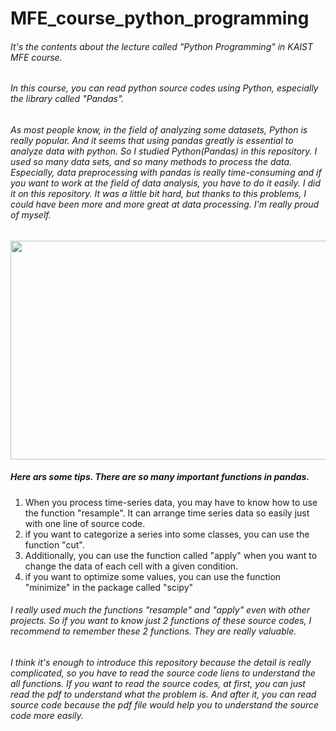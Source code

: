 # MFE_course_python_programming
###### It's the contents about the lecture called "Python Programming" in KAIST MFE course.

###### In this course, you can read python source codes using Python, especially the library called "Pandas".
###### As most people know, in the field of analyzing some datasets, Python is really popular. And it seems that using pandas greatly is essential to analyze data with python. So I studied Python(Pandas) in this repository. I used so many data sets, and so many methods to process the data. Especially, data preprocessing with pandas is really time-consuming and if you want to work at the field of data analysis, you have to do it easily. I did it on this repository. It was a little bit hard, but thanks to this problems, I could have been more and more great at data processing. I'm really proud of myself.

<img src="https://user-images.githubusercontent.com/44806420/129060058-4a5e4277-ccfc-4fcb-87aa-63fe32832812.png"  width="800" height="350">

##### Here ars some tips. There are so many important functions in pandas. 
1. When you process time-series data, you may have to know how to use the function "resample". It can arrange time series data so easily just with one line of source code. 
2. if you want to categorize a series into some classes, you can use the function "cut". 
3. Additionally, you can use the function called "apply" when you want to change the data of each cell with a given condition.
4. if you want to optimize some values, you can use the function "minimize" in the package called "scipy"
###### I really used much the functions "resample" and "apply" even with other projects. So if you want to know just 2 functions of these source codes, I recommend to remember these 2 functions. They are really valuable. 


###### I think it's enough to introduce this repository because the detail is really complicated, so you have to read the source code liens to understand the all functions. If you want to read the source codes, at first, you can just read the pdf to understand what the problem is. And after it, you can read source code because the pdf file would help you to understand the source code more easily.


